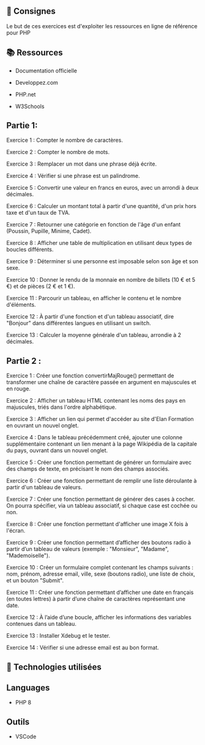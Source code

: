  <h2> 📝 Consignes </h2>

Le but de ces exercices est d'exploiter les ressources en ligne de référence pour PHP

<h2> 📚 Ressources </h2>

- Documentation officielle

- Developpez.com

- PHP.net

- W3Schools

<h2> Partie 1: </h2>

Exercice 1 : Compter le nombre de caractères.

Exercice 2 : Compter le nombre de mots.

Exercice 3 : Remplacer un mot dans une phrase déjà écrite.

Exercice 4 : Vérifier si une phrase est un palindrome.

Exercice 5 : Convertir une valeur en francs en euros, avec un arrondi à deux décimales.

Exercice 6 : Calculer un montant total à partir d'une quantité, d'un prix hors taxe et d'un taux de TVA.

Exercice 7 : Retourner une catégorie en fonction de l'âge d'un enfant (Poussin, Pupille, Minime, Cadet).

Exercice 8 : Afficher une table de multiplication en utilisant deux types de boucles différents.

Exercice 9 : Déterminer si une personne est imposable selon son âge et son sexe.

Exercice 10 : Donner le rendu de la monnaie en nombre de billets (10 € et 5 €) et de pièces (2 € et 1 €).

Exercice 11 : Parcourir un tableau, en afficher le contenu et le nombre d'éléments.

Exercice 12 : À partir d'une fonction et d'un tableau associatif, dire "Bonjour" dans différentes langues en utilisant un switch.

Exercice 13 : Calculer la moyenne générale d'un tableau, arrondie à 2 décimales.


<h2> Partie 2 : </h2>
Exercice 1 : Créer une fonction convertirMajRouge() permettant de transformer une chaîne de caractère passée en argument en majuscules et en rouge.

Exercice 2 : Afficher un tableau HTML contenant les noms des pays en majuscules, triés dans l'ordre alphabétique.

Exercice 3 : Afficher un lien qui permet d'accéder au site d'Elan Formation en ouvrant un nouvel onglet.

Exercice 4 : Dans le tableau précédemment créé, ajouter une colonne supplémentaire contenant un lien menant à la page Wikipédia de la capitale du pays, ouvrant dans un nouvel onglet.

Exercice 5 : Créer une fonction permettant de générer un formulaire avec des champs de texte, en précisant le nom des champs associés.

Exercice 6 : Créer une fonction permettant de remplir une liste déroulante à partir d'un tableau de valeurs.

Exercice 7 : Créer une fonction permettant de générer des cases à cocher. On pourra spécifier, via un tableau associatif, si chaque case est cochée ou non.

Exercice 8 : Créer une fonction permettant d'afficher une image X fois à l'écran.

Exercice 9 : Créer une fonction permettant d’afficher des boutons radio à partir d’un tableau de valeurs (exemple : "Monsieur", "Madame", "Mademoiselle").

Exercice 10 : Créer un formulaire complet contenant les champs suivants : nom, prénom, adresse email, ville, sexe (boutons radio), une liste de choix, et un bouton "Submit".

Exercice 11 : Créer une fonction permettant d’afficher une date en français (en toutes lettres) à partir d’une chaîne de caractères représentant une date.

Exercice 12 : À l’aide d’une boucle, afficher les informations des variables contenues dans un tableau.

Exercice 13 : Installer Xdebug et le tester.

Exercice 14 : Vérifier si une adresse email est au bon format.

<h2> 🔧 Technologies utilisées </h2>

<h2>Languages</h2>

- PHP 8

<h2>Outils</h2>

- VSCode

